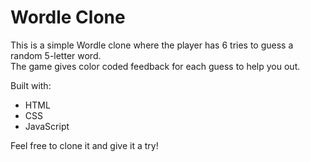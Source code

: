 # Wordle Clone

This is a simple Wordle clone where the player has 6 tries to guess a random 5-letter word.  
The game gives color coded feedback for each guess to help you out.

Built with:  
- HTML  
- CSS  
- JavaScript

Feel free to clone it and give it a try!
